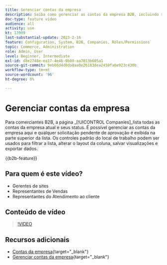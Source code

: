 ```yaml
---
title: Gerenciar contas da empresa
description: Saiba como gerenciar as contas da empresa B2B, incluindo solicitações pendentes de aprovação.
doc-type: feature video
audience: all
activity: use
kt: 13909
last-substantial-update: 2023-2-16
feature: Configuration, System, B2B, Companies, Roles/Permissions
topic: Commerce, Administration
role: Admin, User
level: Beginner, Intermediate
exl-id: d8e2748e-ea17-4e4b-9b80-aa7013b605a1
source-git-commit: 9eb66d4d0da8aa0e26183dea2459fa6e923c430b
workflow-type: tm+mt
source-wordcount: '96'
ht-degree: 0%

---
```


# Gerenciar contas da empresa

Para comerciantes B2B, a página _[!UICONTROL Companies]_lista todas as contas da empresa atual e seus status. É possível gerenciar as contas da empresa aqui e qualquer solicitação pendente de aprovação é exibida na parte superior da lista. Os controles padrão do local de trabalho podem ser usados para filtrar a lista, alterar o layout da coluna, salvar visualizações e exportar dados.

{{b2b-feature}}

## Para quem é este vídeo?

- Gerentes de sites
- Representantes de Vendas
- Representantes do Atendimento ao cliente

## Conteúdo de vídeo

>[!VIDEO](https://video.tv.adobe.com/v/344447?quality=12&learn=on)

## Recursos adicionais

- [Contas da empresa](https://experienceleague.adobe.com/docs/commerce-admin/b2b/companies/account-companies.html){target="_blank"}
- [Gerenciar contas da empresa](https://experienceleague.adobe.com/docs/commerce-admin/b2b/companies/account-company-manage.html){target="_blank"}
